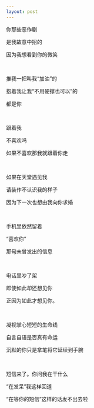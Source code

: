 ```yaml
---
layout: post
---
```

你那些恶作剧

是我故意中招的

因为我想看到你的微笑

 

推我一把叫我“加油”的

抱着我让我“不用硬撑也可以”的

都是你

 

跟着我

不喜欢吗

如果不喜欢那我就跟着你走

 

如果在天堂遇见我

请装作不认识我的样子

因为下一次也想由我向你求婚

 

手机里依然留着

“喜欢你”

那句未曾发出的信息

 

电话里吵了架

即使如此却还想见你

正因为如此才想见你。

 

凝视掌心短短的生命线

自言自语是否真有命运

沉默的你只是拿笔将它延续到手腕

 

短信来了。你问我在干什么

“在发呆”我这样回道

“在等你的短信”这样的话发不出去啦

 

 